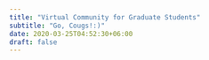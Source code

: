 ```yaml
---
title: "Virtual Community for Graduate Students"
subtitle: "Go, Cougs!:)"
date: 2020-03-25T04:52:30+06:00
draft: false
---
```


<!-- You can add a short description if you want -->